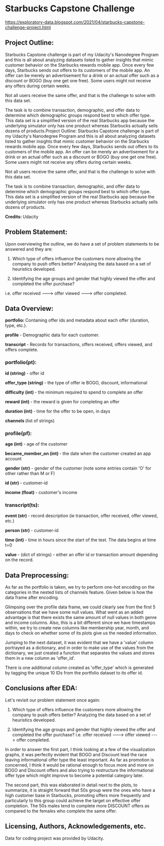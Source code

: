 <h1> <b> Starbucks Capstone Challenge </b> </h1> 

https://exploratory-data.blogspot.com/2021/04/starbucks-capstone-challenge-project.html

<b> <h2> Project Outline: </h2> </b>

Starbucks Capstone challenge is part of my Udacity's Nanodegree Program and this is all about analyzing datasets listed to gather insights that mimic customer behavior on the Starbucks rewards mobile app. Once every few days, Starbucks sends out offers to its customers of the mobile app. An offer can be merely an advertisement for a drink or an actual offer such as a discount or BOGO (buy one get one free). Some users might not receive any offers during certain weeks.

Not all users receive the same offer, and that is the challenge to solve with this data set. 

The task is to combine transaction, demographic, and offer data to determine which demographic groups respond best to which offer type. This data set is a simplified version of the real Starbucks app because the underlying simulator only has one product whereas Starbucks actually sells dozens of products.Project Outline:
Starbucks Capstone challenge is part of my Udacity's Nanodegree Program and this is all about analyzing datasets listed to gather insights that mimic customer behavior on the Starbucks rewards mobile app. Once every few days, Starbucks sends out offers to its customers of the mobile app. An offer can be merely an advertisement for a drink or an actual offer such as a discount or BOGO (buy one get one free). Some users might not receive any offers during certain weeks.

Not all users receive the same offer, and that is the challenge to solve with this data set. 

The task is to combine transaction, demographic, and offer data to determine which demographic groups respond best to which offer type. This data set is a simplified version of the real Starbucks app because the underlying simulator only has one product whereas Starbucks actually sells dozens of products.

<b> Credits: </b> Udacity

<b> <h2> Problem Statement: </h2> </b>

Upon overviewing the outline, we do have a set of problem statements to be answered and they are:

1. Which type of offers influence the customers more allowing the company to push offers better? Analysing the data based on a set of heuristics developed.

2. Identifying the age groups and gender that highly viewed the offer and completed the offer purchase?

i.e. offer received ---> offer viewed ---> offer completed.

<b> <h2> Data Overview:</h2></b>

<b> portfolio: </b> Containing offer ids and metadata about each offer (duration, type, etc.).

<b> profile </b> - Demographic data for each customer.

<b> transcript </b>- Records for transactions, offers received, offers viewed, and offers complete.

<b> <h3> portfolio(pt):</h3> </b> 

<b> id (string) </b> - offer id

<b> offer_type (string) </b> - the type of offer ie BOGO, discount, informational

<b> difficulty (int) </b> - the minimum required to spend to complete an offer

<b> reward (int) </b> - the reward is given for completing an offer

<b> duration (int) </b>- time for the offer to be open, in days

<b> channels </b> (list of strings)

<b> <h3> profile(pf): </h3> </b>

<b> age (int) </b> - age of the customer

<b> became_member_on (int) </b> - the date when the customer created an app account

<b> gender (str)</b> - gender of the customer (note some entries contain 'O' for other rather than M or F)

<b> id (str) </b> - customer-id

<b> income (float) </b> - customer's income

<b> <h3> transcript(ts): </h3></b> 

<b> event (str) </b> - record description (ie transaction, offer received, offer viewed, etc.)

<b> person (str) </b> - customer-id

<b> time (int) </b> - time in hours since the start of the test. The data begins at time t=0

<b> value </b> - (dict of strings) - either an offer id or transaction amount depending on the record.

<b> <h2> Data Preprocessing: </h2> </b>

As far as the portfolio is taken, we try to perform one-hot encoding on the categories in the nested lists of channels feature. Given below is how the data frame after encoding.

Glimpsing over the profile data frame, we could clearly see from the first 5 observations that we have some null values. What went as an added advantage is that there exists the same amount of null values in both genre and income columns. Also, this is a bit different since we have timestamps within, we try to create new columns like membership year, month, and days to check on whether some of its plots give us the needed information.

Jumping to the next dataset,  it was evident that we have a 'value' column portrayed as a dictionary, and in order to make use of the values from the dictionary, we just created a function that separates the values and stores them in a new column as 'offer_id'. 

There is one additional column created as 'offer_type' which is generated by tagging the unique 10 IDs from the portfolio dataset to its offer id.

<b> <h2> Conclusions after EDA: </h2> </b>


Let's revisit our problem statement once again:
 
1. Which type of offers influence the customers more allowing the company to push offers better? Analyzing the data based on a set of heuristics developed.

2. Identifying the age groups and gender that highly viewed the offer and completed the offer purchase?
i.e. offer received ---> offer viewed ---> offer completed.

In order to answer the first part, I think looking at a few of the visualization graphs, it was perfectly evident that BOGO and Discount lead the race leaving informational offer type the least important. As far as promotion is concerned, I think it would be rational enough to focus more and more on BOGO and Discount offers and also trying to restructure the informational offer type which might improve to become a potential category later.

The second part, this was elaborated in detail next to the plots, to summarize, it is straight forward that 50s group were the ones who have a high customer base in Starbucks, promoting offers more frequently and particularly to this group could achieve the target on effective offer completion. The 50s males tend to complete more DISCOUNT offers as compared to the females who complete the same offer.

<b> <h2> Licensing, Authors, Acknowledgements, etc. </h2> </b>

Data for coding project was provided by Udacity.
